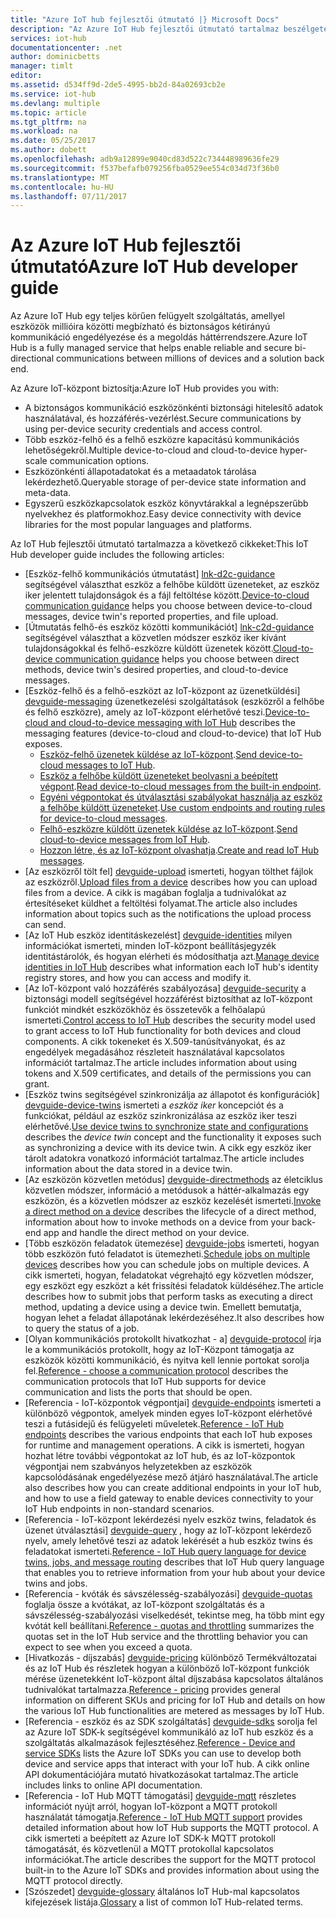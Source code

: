```yaml
---
title: "Azure IoT hub fejlesztői útmutató |} Microsoft Docs"
description: "Az Azure IoT Hub fejlesztői útmutató tartalmaz beszélgetéseket végpontok, biztonsági, az identitásjegyzékhez, kezelés, közvetlen módszerek, eszköz twins, fájlfeltöltéseket, feladatok, az IoT-központ lekérdező nyelv, és üzenetkezelés."
services: iot-hub
documentationcenter: .net
author: dominicbetts
manager: timlt
editor: 
ms.assetid: d534ff9d-2de5-4995-bb2d-84a02693cb2e
ms.service: iot-hub
ms.devlang: multiple
ms.topic: article
ms.tgt_pltfrm: na
ms.workload: na
ms.date: 05/25/2017
ms.author: dobett
ms.openlocfilehash: adb9a12899e9040cd83d522c734448989636fe29
ms.sourcegitcommit: f537befafb079256fba0529ee554c034d73f36b0
ms.translationtype: MT
ms.contentlocale: hu-HU
ms.lasthandoff: 07/11/2017
---
```

# <a name="azure-iot-hub-developer-guide"></a><span data-ttu-id="c39d2-103">Az Azure IoT Hub fejlesztői útmutató</span><span class="sxs-lookup"><span data-stu-id="c39d2-103">Azure IoT Hub developer guide</span></span>

<span data-ttu-id="c39d2-104">Az Azure IoT Hub egy teljes körűen felügyelt szolgáltatás, amellyel eszközök millióira közötti megbízható és biztonságos kétirányú kommunikáció engedélyezése és a megoldás háttérrendszere.</span><span class="sxs-lookup"><span data-stu-id="c39d2-104">Azure IoT Hub is a fully managed service that helps enable reliable and secure bi-directional communications between millions of devices and a solution back end.</span></span>

<span data-ttu-id="c39d2-105">Az Azure IoT-központ biztosítja:</span><span class="sxs-lookup"><span data-stu-id="c39d2-105">Azure IoT Hub provides you with:</span></span>

* <span data-ttu-id="c39d2-106">A biztonságos kommunikáció eszközönkénti biztonsági hitelesítő adatok használatával, és hozzáférés-vezérlést.</span><span class="sxs-lookup"><span data-stu-id="c39d2-106">Secure communications by using per-device security credentials and access control.</span></span>
* <span data-ttu-id="c39d2-107">Több eszköz-felhő és a felhő eszközre kapacitású kommunikációs lehetőségekről.</span><span class="sxs-lookup"><span data-stu-id="c39d2-107">Multiple device-to-cloud and cloud-to-device hyper-scale communication options.</span></span>
* <span data-ttu-id="c39d2-108">Eszközönkénti állapotadatokat és a metaadatok tárolása lekérdezhető.</span><span class="sxs-lookup"><span data-stu-id="c39d2-108">Queryable storage of per-device state information and meta-data.</span></span>
* <span data-ttu-id="c39d2-109">Egyszerű eszközkapcsolatok eszköz könyvtárakkal a legnépszerűbb nyelvekhez és platformokhoz.</span><span class="sxs-lookup"><span data-stu-id="c39d2-109">Easy device connectivity with device libraries for the most popular languages and platforms.</span></span>

<span data-ttu-id="c39d2-110">Az IoT Hub fejlesztői útmutató tartalmazza a következő cikkeket:</span><span class="sxs-lookup"><span data-stu-id="c39d2-110">This IoT Hub developer guide includes the following articles:</span></span>

* <span data-ttu-id="c39d2-111">[Eszköz-felhő kommunikációs útmutatást] [ lnk-d2c-guidance] segítségével választhat eszköz a felhőbe küldött üzeneteket, az eszköz iker jelentett tulajdonságok és a fájl feltöltése között.</span><span class="sxs-lookup"><span data-stu-id="c39d2-111">[Device-to-cloud communication guidance][lnk-d2c-guidance] helps you choose between device-to-cloud messages, device twin's reported properties, and file upload.</span></span>
* <span data-ttu-id="c39d2-112">[Útmutatás felhő-és eszköz közötti kommunikációt] [ lnk-c2d-guidance] segítségével választhat a közvetlen módszer eszköz iker kívánt tulajdonságokkal és felhő-eszközre küldött üzenetek között.</span><span class="sxs-lookup"><span data-stu-id="c39d2-112">[Cloud-to-device communication guidance][lnk-c2d-guidance] helps you choose between direct methods, device twin's desired properties, and cloud-to-device messages.</span></span>
* <span data-ttu-id="c39d2-113">[Eszköz-felhő és a felhő-eszközt az IoT-központ az üzenetküldési] [ devguide-messaging] üzenetkezelési szolgáltatások (eszközről a felhőbe és felhő eszközre), amely az IoT-központ elérhetővé teszi.</span><span class="sxs-lookup"><span data-stu-id="c39d2-113">[Device-to-cloud and cloud-to-device messaging with IoT Hub][devguide-messaging] describes the messaging features (device-to-cloud and cloud-to-device) that IoT Hub exposes.</span></span>
  * <span data-ttu-id="c39d2-114">[Eszköz-felhő üzenetek küldése az IoT-központ][devguide-messages-d2c].</span><span class="sxs-lookup"><span data-stu-id="c39d2-114">[Send device-to-cloud messages to IoT Hub][devguide-messages-d2c].</span></span>
  * <span data-ttu-id="c39d2-115">[Eszköz a felhőbe küldött üzeneteket beolvasni a beépített végpont][devguide-builtin].</span><span class="sxs-lookup"><span data-stu-id="c39d2-115">[Read device-to-cloud messages from the built-in endpoint][devguide-builtin].</span></span>
  * <span data-ttu-id="c39d2-116">[Egyéni végpontokat és útválasztási szabályokat használja az eszköz a felhőbe küldött üzeneteket][devguide-custom].</span><span class="sxs-lookup"><span data-stu-id="c39d2-116">[Use custom endpoints and routing rules for device-to-cloud messages][devguide-custom].</span></span>
  * <span data-ttu-id="c39d2-117">[Felhő-eszközre küldött üzenetek küldése az IoT-központ][devguide-messages-c2d].</span><span class="sxs-lookup"><span data-stu-id="c39d2-117">[Send cloud-to-device messages from IoT Hub][devguide-messages-c2d].</span></span>
  * <span data-ttu-id="c39d2-118">[Hozzon létre, és az IoT-központ olvashatja][devguide-format].</span><span class="sxs-lookup"><span data-stu-id="c39d2-118">[Create and read IoT Hub messages][devguide-format].</span></span>
* <span data-ttu-id="c39d2-119">[Az eszközről tölt fel] [ devguide-upload] ismerteti, hogyan tölthet fájlok az eszközről.</span><span class="sxs-lookup"><span data-stu-id="c39d2-119">[Upload files from a device][devguide-upload] describes how you can upload files from a device.</span></span> <span data-ttu-id="c39d2-120">A cikk is magában foglalja a tudnivalókat az értesítéseket küldhet a feltöltési folyamat.</span><span class="sxs-lookup"><span data-stu-id="c39d2-120">The article also includes information about topics such as the notifications the upload process can send.</span></span>
* <span data-ttu-id="c39d2-121">[Az IoT Hub eszköz identitáskezelést] [ devguide-identities] milyen információkat ismerteti, minden IoT-központ beállításjegyzék identitástárolók, és hogyan elérheti és módosíthatja azt.</span><span class="sxs-lookup"><span data-stu-id="c39d2-121">[Manage device identities in IoT Hub][devguide-identities] describes what information each IoT hub's identity registry stores, and how you can access and modify it.</span></span>
* <span data-ttu-id="c39d2-122">[Az IoT-központ való hozzáférés szabályozása] [ devguide-security] a biztonsági modell segítségével hozzáférést biztosíthat az IoT-központ funkciót mindkét eszközökhöz és összetevők a felhőalapú ismerteti.</span><span class="sxs-lookup"><span data-stu-id="c39d2-122">[Control access to IoT Hub][devguide-security] describes the security model used to grant access to IoT Hub functionality for both devices and cloud components.</span></span> <span data-ttu-id="c39d2-123">A cikk tokeneket és X.509-tanúsítványokat, és az engedélyek megadásához részleteit használatával kapcsolatos információt tartalmaz.</span><span class="sxs-lookup"><span data-stu-id="c39d2-123">The article includes information about using tokens and X.509 certificates, and details of the permissions you can grant.</span></span>
* <span data-ttu-id="c39d2-124">[Eszköz twins segítségével szinkronizálja az állapotot és konfigurációk] [ devguide-device-twins] ismerteti a *eszköz iker* koncepciót és a funkciókat, például az eszköz szinkronizálása az eszköz iker teszi elérhetővé.</span><span class="sxs-lookup"><span data-stu-id="c39d2-124">[Use device twins to synchronize state and configurations][devguide-device-twins] describes the *device twin* concept and the functionality it exposes such as synchronizing a device with its device twin.</span></span> <span data-ttu-id="c39d2-125">A cikk egy eszköz iker tárolt adatokra vonatkozó információt tartalmaz.</span><span class="sxs-lookup"><span data-stu-id="c39d2-125">The article includes information about the data stored in a device twin.</span></span>
* <span data-ttu-id="c39d2-126">[Az eszközön közvetlen metódus] [ devguide-directmethods] az életciklus közvetlen módszer, információ a metódusok a háttér-alkalmazás egy eszközön, és a közvetlen módszer az eszköz kezelését ismerteti.</span><span class="sxs-lookup"><span data-stu-id="c39d2-126">[Invoke a direct method on a device][devguide-directmethods] describes the lifecycle of a direct method, information about how to invoke methods on a device from your back-end app and handle the direct method on your device.</span></span>
* <span data-ttu-id="c39d2-127">[Több eszközön feladatok ütemezése] [ devguide-jobs] ismerteti, hogyan több eszközön futó feladatot is ütemezheti.</span><span class="sxs-lookup"><span data-stu-id="c39d2-127">[Schedule jobs on multiple devices][devguide-jobs] describes how you can schedule jobs on multiple devices.</span></span> <span data-ttu-id="c39d2-128">A cikk ismerteti, hogyan, feladatokat végrehajtó egy közvetlen módszer, egy eszközt egy eszközt a két frissítési feladatok küldéséhez.</span><span class="sxs-lookup"><span data-stu-id="c39d2-128">The article describes how to submit jobs that perform tasks as executing a direct method, updating a device using a device twin.</span></span> <span data-ttu-id="c39d2-129">Emellett bemutatja, hogyan lehet a feladat állapotának lekérdezéséhez.</span><span class="sxs-lookup"><span data-stu-id="c39d2-129">It also describes how to query the status of a job.</span></span>
* <span data-ttu-id="c39d2-130">[Olyan kommunikációs protokollt hivatkozhat - a] [ devguide-protocol] írja le a kommunikációs protokollt, hogy az IoT-Központ támogatja az eszközök közötti kommunikáció, és nyitva kell lennie portokat sorolja fel.</span><span class="sxs-lookup"><span data-stu-id="c39d2-130">[Reference - choose a communication protocol][devguide-protocol] describes the communication protocols that IoT Hub supports for device communication and lists the ports that should be open.</span></span>
* <span data-ttu-id="c39d2-131">[Referencia - IoT-központok végpontjai] [ devguide-endpoints] ismerteti a különböző végpontok, amelyek minden egyes IoT-központ elérhetővé teszi a futásidejű és felügyeleti műveletek.</span><span class="sxs-lookup"><span data-stu-id="c39d2-131">[Reference - IoT Hub endpoints][devguide-endpoints] describes the various endpoints that each IoT hub exposes for runtime and management operations.</span></span> <span data-ttu-id="c39d2-132">A cikk is ismerteti, hogyan hozhat létre további végpontokat az IoT hub, és az IoT-központok végpontjai nem szabványos helyzetekben az eszközök kapcsolódásának engedélyezése mező átjáró használatával.</span><span class="sxs-lookup"><span data-stu-id="c39d2-132">The article also describes how you can create additional endpoints in your IoT hub, and how to use a field gateway to enable devices connectivity to your IoT Hub endpoints in non-standard scenarios.</span></span>
* <span data-ttu-id="c39d2-133">[Referencia - IoT-központ lekérdezési nyelv eszköz twins, feladatok és üzenet útválasztási] [ devguide-query] , hogy az IoT-központ lekérdező nyelv, amely lehetővé teszi az adatok lekérését a hub eszköz twins és feladatokat ismerteti.</span><span class="sxs-lookup"><span data-stu-id="c39d2-133">[Reference - IoT Hub query language for device twins, jobs, and message routing][devguide-query] describes that IoT Hub query language that enables you to retrieve information from your hub about your device twins and jobs.</span></span>
* <span data-ttu-id="c39d2-134">[Referencia - kvóták és sávszélesség-szabályozási] [ devguide-quotas] foglalja össze a kvótákat, az IoT-központ szolgáltatás és a sávszélesség-szabályozási viselkedését, tekintse meg, ha több mint egy kvótát kell beállítani.</span><span class="sxs-lookup"><span data-stu-id="c39d2-134">[Reference - quotas and throttling][devguide-quotas] summarizes the quotas set in the IoT Hub service and the throttling behavior you can expect to see when you exceed a quota.</span></span>
* <span data-ttu-id="c39d2-135">[Hivatkozás - díjszabás] [ devguide-pricing] különböző Termékváltozatai és az IoT Hub és részletek hogyan a különböző IoT-központ funkciók mérése üzenetekként IoT-központ által díjszabása kapcsolatos általános tudnivalókat tartalmazza.</span><span class="sxs-lookup"><span data-stu-id="c39d2-135">[Reference - pricing][devguide-pricing] provides general information on different SKUs and pricing for IoT Hub and details on how the various IoT Hub functionalities are metered as messages by IoT Hub.</span></span>
* <span data-ttu-id="c39d2-136">[Referencia - eszköz és az SDK szolgáltatás] [ devguide-sdks] sorolja fel az Azure IoT SDK-k segítségével kommunikáló az IoT hub eszköz és a szolgáltatás alkalmazások fejlesztéséhez.</span><span class="sxs-lookup"><span data-stu-id="c39d2-136">[Reference - Device and service SDKs][devguide-sdks] lists the Azure IoT SDKs you can use to develop both device and service apps that interact with your IoT hub.</span></span> <span data-ttu-id="c39d2-137">A cikk online API dokumentációjára mutató hivatkozásokat tartalmaz.</span><span class="sxs-lookup"><span data-stu-id="c39d2-137">The article includes links to online API documentation.</span></span>
* <span data-ttu-id="c39d2-138">[Referencia - IoT Hub MQTT támogatási] [ devguide-mqtt] részletes információt nyújt arról, hogyan IoT-központ a MQTT protokoll használatát támogatja.</span><span class="sxs-lookup"><span data-stu-id="c39d2-138">[Reference - IoT Hub MQTT support][devguide-mqtt] provides detailed information about how IoT Hub supports the MQTT protocol.</span></span> <span data-ttu-id="c39d2-139">A cikk ismerteti a beépített az Azure IoT SDK-k MQTT protokoll támogatását, és közvetlenül a MQTT protokollal kapcsolatos információkat.</span><span class="sxs-lookup"><span data-stu-id="c39d2-139">The article describes the support for the MQTT protocol built-in to the Azure IoT SDKs and provides information about using the MQTT protocol directly.</span></span>
* <span data-ttu-id="c39d2-140">[Szószedet] [ devguide-glossary] általános IoT Hub-mal kapcsolatos kifejezések listája.</span><span class="sxs-lookup"><span data-stu-id="c39d2-140">[Glossary][devguide-glossary] a list of common IoT Hub-related terms.</span></span>

[devguide-messaging]: iot-hub-devguide-messaging.md
[devguide-upload]: iot-hub-devguide-file-upload.md
[devguide-identities]: iot-hub-devguide-identity-registry.md
[devguide-security]: iot-hub-devguide-security.md
[devguide-device-twins]: iot-hub-devguide-device-twins.md
[devguide-directmethods]: iot-hub-devguide-direct-methods.md
[devguide-jobs]: iot-hub-devguide-jobs.md
[devguide-endpoints]: iot-hub-devguide-endpoints.md
[devguide-quotas]: iot-hub-devguide-quotas-throttling.md
[devguide-query]: iot-hub-devguide-query-language.md
[devguide-sdks]: iot-hub-devguide-sdks.md
[devguide-mqtt]: iot-hub-mqtt-support.md
[devguide-glossary]: iot-hub-devguide-glossary.md
[devguide-pricing]: iot-hub-devguide-pricing.md
[lnk-c2d-guidance]: iot-hub-devguide-c2d-guidance.md
[lnk-d2c-guidance]: iot-hub-devguide-d2c-guidance.md
[devguide-messages-d2c]: iot-hub-devguide-messages-d2c.md
[devguide-builtin]: iot-hub-devguide-messages-read-builtin.md
[devguide-custom]: iot-hub-devguide-messages-read-custom.md
[devguide-messages-c2d]: iot-hub-devguide-messages-c2d.md
[devguide-format]: iot-hub-devguide-messages-construct.md
[devguide-protocol]: iot-hub-devguide-protocols.md
